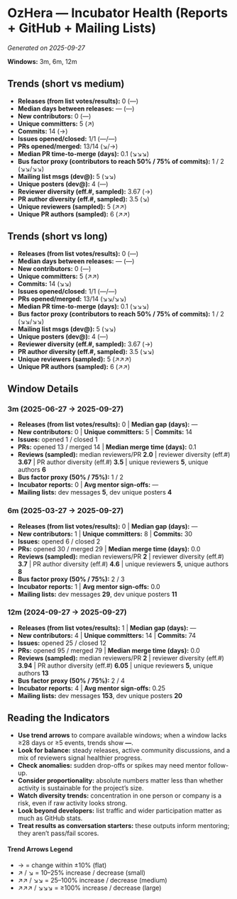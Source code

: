 # OzHera — Incubator Health (Reports + GitHub + Mailing Lists)
_Generated on 2025-09-27_

**Windows:** 3m, 6m, 12m

## Trends (short vs medium)

- **Releases (from list votes/results):** 0 (—)
- **Median days between releases:** — (—)
- **New contributors:** 0 (—)
- **Unique committers:** 5 (↗)
- **Commits:** 14 (→)
- **Issues opened/closed:** 1/1 (—/—)
- **PRs opened/merged:** 13/14 (↘/→)
- **Median PR time-to-merge (days):** 0.1 (↘↘↘)
- **Bus factor proxy (contributors to reach 50% / 75% of commits):** 1 / 2 (↘↘/↘↘)
- **Mailing list msgs (dev@):** 5 (↘↘)
- **Unique posters (dev@):** 4 (—)
- **Reviewer diversity (eff.#, sampled):** 3.67 (→)
- **PR author diversity (eff.#, sampled):** 3.5 (↘)
- **Unique reviewers (sampled):** 5 (↗↗)
- **Unique PR authors (sampled):** 6 (↗↗)

## Trends (short vs long)

- **Releases (from list votes/results):** 0 (—)
- **Median days between releases:** — (—)
- **New contributors:** 0 (—)
- **Unique committers:** 5 (↗↗)
- **Commits:** 14 (↘↘)
- **Issues opened/closed:** 1/1 (—/—)
- **PRs opened/merged:** 13/14 (↘↘/↘↘)
- **Median PR time-to-merge (days):** 0.1 (↘↘↘)
- **Bus factor proxy (contributors to reach 50% / 75% of commits):** 1 / 2 (↘↘/↘↘)
- **Mailing list msgs (dev@):** 5 (↘↘)
- **Unique posters (dev@):** 4 (—)
- **Reviewer diversity (eff.#, sampled):** 3.67 (→)
- **PR author diversity (eff.#, sampled):** 3.5 (↘↘)
- **Unique reviewers (sampled):** 5 (↗↗↗)
- **Unique PR authors (sampled):** 6 (↗↗)

## Window Details
### 3m  (2025-06-27 → 2025-09-27)
- **Releases (from list votes/results):** 0  |  **Median gap (days):** —
- **New contributors:** 0  |  **Unique committers:** 5  |  **Commits:** 14
- **Issues:** opened 1 / closed 1
- **PRs:** opened 13 / merged 14  |  **Median merge time (days):** 0.1
- **Reviews (sampled):** median reviewers/PR **2.0**  |  reviewer diversity (eff.#) **3.67**  |  PR author diversity (eff.#) **3.5**  |  unique reviewers **5**, unique authors **6**
- **Bus factor proxy (50% / 75%):** 1 / 2
- **Incubator reports:** 0  |  **Avg mentor sign-offs:** —
- **Mailing lists:** dev messages **5**, dev unique posters **4**

### 6m  (2025-03-27 → 2025-09-27)
- **Releases (from list votes/results):** 0  |  **Median gap (days):** —
- **New contributors:** 1  |  **Unique committers:** 8  |  **Commits:** 30
- **Issues:** opened 6 / closed 2
- **PRs:** opened 30 / merged 29  |  **Median merge time (days):** 0.0
- **Reviews (sampled):** median reviewers/PR **2**  |  reviewer diversity (eff.#) **3.7**  |  PR author diversity (eff.#) **4.6**  |  unique reviewers **5**, unique authors **8**
- **Bus factor proxy (50% / 75%):** 2 / 3
- **Incubator reports:** 1  |  **Avg mentor sign-offs:** 0.0
- **Mailing lists:** dev messages **29**, dev unique posters **11**

### 12m  (2024-09-27 → 2025-09-27)
- **Releases (from list votes/results):** 1  |  **Median gap (days):** —
- **New contributors:** 4  |  **Unique committers:** 14  |  **Commits:** 74
- **Issues:** opened 25 / closed 12
- **PRs:** opened 95 / merged 79  |  **Median merge time (days):** 0.0
- **Reviews (sampled):** median reviewers/PR **2**  |  reviewer diversity (eff.#) **3.94**  |  PR author diversity (eff.#) **6.05**  |  unique reviewers **5**, unique authors **13**
- **Bus factor proxy (50% / 75%):** 2 / 4
- **Incubator reports:** 4  |  **Avg mentor sign-offs:** 0.25
- **Mailing lists:** dev messages **153**, dev unique posters **20**

## Reading the Indicators
- **Use trend arrows** to compare available windows; when a window lacks ≥28 days or ≥5 events, trends show **—**.
- **Look for balance:** steady releases, active community discussions, and a mix of reviewers signal healthier progress.
- **Check anomalies:** sudden drop-offs or spikes may need mentor follow-up.
- **Consider proportionality:** absolute numbers matter less than whether activity is sustainable for the project’s size.
- **Watch diversity trends:** concentration in one person or company is a risk, even if raw activity looks strong.
- **Look beyond developers:** list traffic and wider participation matter as much as GitHub stats.
- **Treat results as conversation starters:** these outputs inform mentoring; they aren’t pass/fail scores.

#### Trend Arrows Legend
- →  = change within ±10% (flat)
- ↗ / ↘ = 10–25% increase / decrease (small)
- ↗↗ / ↘↘ = 25–100% increase / decrease (medium)
- ↗↗↗ / ↘↘↘ = ≥100% increase / decrease (large)
